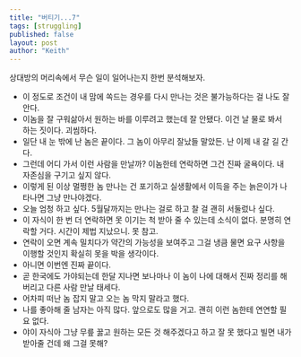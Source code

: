 ```yaml
---
title: "버티기...7"
tags: [struggling]
published: false
layout: post
author: "Keith"
---
```


상대방의 머리속에서 무슨 일이 일어나는지 한번 분석해보자.
- 이 정도로 조건이 내 맘에 쏙드는 경우를 다시 만나는 것은 불가능하다는 걸 나도 잘 안다.
- 이놈을 잘 구워삶아서 원하는 바를 이루려고 했는데 잘 안됐다. 이건 날 물로 봐서 하는 짓이다. 괴씸하다.
- 일단 내 눈 밖에 난 놈은 끝이다. 그 놈이 아무리 잘났들 말았든. 난 이제 내 갈 길 간다.
- 그런데 어디 가서 이런 사람을 만날까? 이놈한테 연락하면 그건 진짜 굴욕이다. 내 자존심을 구기고 싶지 않다. 
- 이렇게 된 이상 멀쩡한 놈 만나는 건 포기하고 실생활에서 이득을 주는 늙은이가 나타나면 그냥 만나야겠다.
- 오늘 엄청 하고 싶다. 5월달까지는 만나는 걸로 하고 찰 걸 괜히 서둘렀나 싶다.
- 이 자식이 한 번 더 연락하면 못 이기는 척 받아 줄 수 있는데 소식이 없다. 분명히 연락할 거다. 시간이 제법 지났으니. 못 참고.
- 연락이 오면 계속 밀치다가 약간의 가능성을 보여주고 그걸 냉큼 물면 요구 사항을 이행할 것인지 확실히 못을 박을 생각이다.
- 아니면 이번엔 진짜 끝이다.
- 곧 한국에도 가야되는데 한달 지나면 보나마나 이 놈이 나에 대해서 진짜 정리를 해버리고 다른 사람 만날 태세다.
- 어차피 떠난 놈 잡지 말고 오는 놈 막지 말라고 했다. 
- 나를 좋아해 줄 남자는 아직 많다. 앞으로도 많을 거고. 괜히 이런 놈한테 연연할 필요 없다.
- 야이 자식아 그냥 무릎 꿇고 원하는 모든 것 해주겠다고 하고 잘 못 했다고 빌면 내가 받아줄 건데 왜 그걸 못해?



